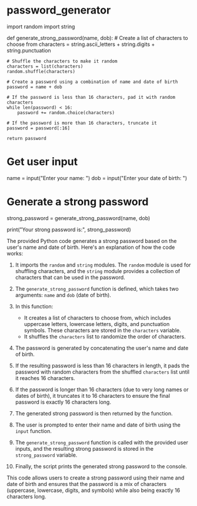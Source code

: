 # password_generator
import random
import string

def generate_strong_password(name, dob):
    # Create a list of characters to choose from
    characters = string.ascii_letters + string.digits + string.punctuation

    # Shuffle the characters to make it random
    characters = list(characters)
    random.shuffle(characters)

    # Create a password using a combination of name and date of birth
    password = name + dob

    # If the password is less than 16 characters, pad it with random characters
    while len(password) < 16:
        password += random.choice(characters)

    # If the password is more than 16 characters, truncate it
    password = password[:16]

    return password

# Get user input
name = input("Enter your name: ")
dob = input("Enter your date of birth: ")

# Generate a strong password
strong_password = generate_strong_password(name, dob)

print("Your strong password is:", strong_password)




   The provided Python code generates a strong password based on the user's name and date of birth. Here's an explanation of how the code works:

1. It imports the `random` and `string` modules. The `random` module is used for shuffling characters, and the `string` module provides a collection of characters that can be used in the password.

2. The `generate_strong_password` function is defined, which takes two arguments: `name` and `dob` (date of birth).

3. In this function:
   - It creates a list of characters to choose from, which includes uppercase letters, lowercase letters, digits, and punctuation symbols. These characters are stored in the `characters` variable.
   - It shuffles the `characters` list to randomize the order of characters.

4. The password is generated by concatenating the user's name and date of birth.

5. If the resulting password is less than 16 characters in length, it pads the password with random characters from the shuffled `characters` list until it reaches 16 characters.

6. If the password is longer than 16 characters (due to very long names or dates of birth), it truncates it to 16 characters to ensure the final password is exactly 16 characters long.

7. The generated strong password is then returned by the function.

8. The user is prompted to enter their name and date of birth using the `input` function.

9. The `generate_strong_password` function is called with the provided user inputs, and the resulting strong password is stored in the `strong_password` variable.

10. Finally, the script prints the generated strong password to the console.

This code allows users to create a strong password using their name and date of birth and ensures that the password is a mix of characters (uppercase, lowercase, digits, and symbols) while also being exactly 16 characters long.
